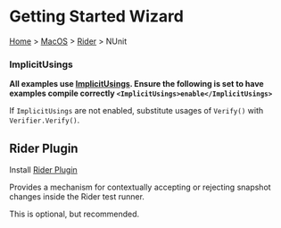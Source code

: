 <!--
GENERATED FILE - DO NOT EDIT
This file was generated by [MarkdownSnippets](https://github.com/SimonCropp/MarkdownSnippets).
Source File: /docs/mdsource/wiz/result_MacOS_Rider_NUnit.source.md
To change this file edit the source file and then run MarkdownSnippets.
-->

# Getting Started Wizard

[Home](/docs/wiz/readme.md) > [MacOS](pickide_MacOS.md) > [Rider](picktest_MacOS_Rider.md) > NUnit

### ImplicitUsings

**All examples use [ImplicitUsings](https://docs.microsoft.com/en-us/dotnet/core/project-sdk/msbuild-props#implicitusings). Ensure the following is set to have examples compile correctly `<ImplicitUsings>enable</ImplicitUsings>`** <!-- include: implicit-usings. path: /docs/implicit-usings.include.md -->

If `ImplicitUsings` are not enabled, substitute usages of `Verify()` with `Verifier.Verify()`. <!-- endInclude -->

## Rider Plugin

Install [Rider Plugin](https://plugins.jetbrains.com/plugin/17240-verify-support)

Provides a mechanism for contextually accepting or rejecting snapshot changes inside the Rider test runner.

This is optional, but recommended.
